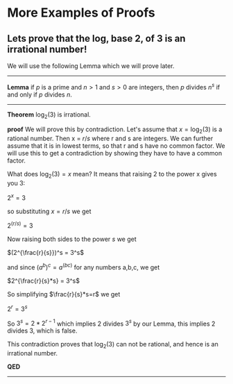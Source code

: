 # More Examples of Proofs

## Lets prove that the log, base 2, of 3 is an irrational number!

We will use the following Lemma which we will prove later.

---

**Lemma** if $p$ is a prime and $n>1$ and $s>0$ are integers,
then $p$ divides $n^s$  if and only if $p$ divides $n$.

---

**Theorem** $\log_2(3)$ is irrational.

**proof**
We will prove this by contradiction.
Let's assume that $x = \log_2(3)$ is a rational number.
Then x = $r/s$ where r and s are integers.
We can further assume that it is in lowest terms, so that
r and s have no common factor.  We will use this to get
a contradiction by showing they have to have a common factor.

What does $\log_2(3)=x$ mean?
It means that raising 2 to the power x gives you 3:

$2^x=3$

so substituting $x=r/s$ we get

$2^(r/s) = 3$

Now raising both sides to the power $s$ we get

$(2^{\frac{r}{s}})^s = 3^s$

and since $(a^b)^c = a^(bc)$ for any numbers a,b,c, we get

$2^{\frac{r}{s}*s} = 3^s$

So simplifying $\frac{r}{s}*s=r$ we get

$2^r = 3^s$

So $3^s = 2*2^{r-1}$ which implies 2 divides $3^s$
by our Lemma, this implies 2 divides 3, which is false.

This contradiction proves that $\log_2(3)$ can not be rational, and hence is an irrational number.

**QED**

---



